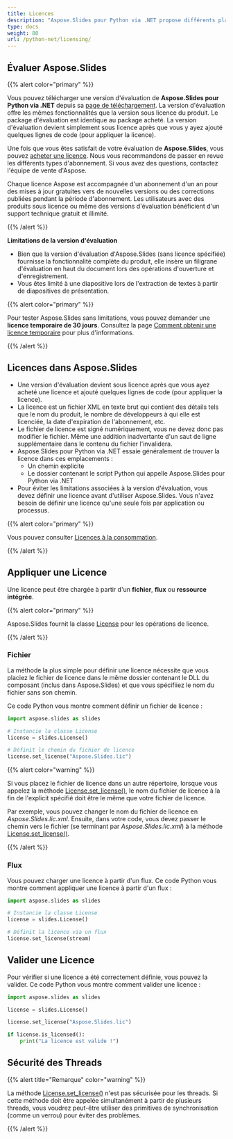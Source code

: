 ```yaml
---
title: Licences
description: "Aspose.Slides pour Python via .NET propose différents plans d'achat ou offre un essai gratuit et une licence temporaire de 30 jours pour l'évaluation utilisant les politiques de licences et d'abonnement."
type: docs
weight: 80
url: /python-net/licensing/
---
```


## **Évaluer Aspose.Slides**

{{% alert color="primary" %}} 

Vous pouvez télécharger une version d'évaluation de **Aspose.Slides pour Python via .NET** depuis sa [page de téléchargement](https://pypi.org/project/Aspose.Slides/). La version d'évaluation offre les mêmes fonctionnalités que la version sous licence du produit. Le package d'évaluation est identique au package acheté. La version d'évaluation devient simplement sous licence après que vous y ayez ajouté quelques lignes de code (pour appliquer la licence).

Une fois que vous êtes satisfait de votre évaluation de **Aspose.Slides**, vous pouvez [acheter une licence](https://purchase.aspose.com/buy). Nous vous recommandons de passer en revue les différents types d'abonnement. Si vous avez des questions, contactez l'équipe de vente d'Aspose.

Chaque licence Aspose est accompagnée d'un abonnement d'un an pour des mises à jour gratuites vers de nouvelles versions ou des corrections publiées pendant la période d'abonnement. Les utilisateurs avec des produits sous licence ou même des versions d'évaluation bénéficient d'un support technique gratuit et illimité.

{{% /alert %}} 

**Limitations de la version d'évaluation**

* Bien que la version d'évaluation d'Aspose.Slides (sans licence spécifiée) fournisse la fonctionnalité complète du produit, elle insère un filigrane d'évaluation en haut du document lors des opérations d'ouverture et d'enregistrement. 
* Vous êtes limité à une diapositive lors de l'extraction de textes à partir de diapositives de présentation.

{{% alert color="primary" %}} 

Pour tester Aspose.Slides sans limitations, vous pouvez demander une **licence temporaire de 30 jours**. Consultez la page [Comment obtenir une licence temporaire](https://purchase.aspose.com/temporary-license) pour plus d'informations.

{{% /alert %}}

## **Licences dans Aspose.Slides**

* Une version d'évaluation devient sous licence après que vous ayez acheté une licence et ajouté quelques lignes de code (pour appliquer la licence).
* La licence est un fichier XML en texte brut qui contient des détails tels que le nom du produit, le nombre de développeurs à qui elle est licenciée, la date d'expiration de l'abonnement, etc. 
* Le fichier de licence est signé numériquement, vous ne devez donc pas modifier le fichier. Même une addition inadvertante d'un saut de ligne supplémentaire dans le contenu du fichier l'invalidera.
* Aspose.Slides pour Python via .NET essaie généralement de trouver la licence dans ces emplacements :
  * Un chemin explicite
  * Le dossier contenant le script Python qui appelle Aspose.Slides pour Python via .NET
* Pour éviter les limitations associées à la version d'évaluation, vous devez définir une licence avant d'utiliser Aspose.Slides. Vous n'avez besoin de définir une licence qu'une seule fois par application ou processus.

{{% alert color="primary" %}} 

Vous pouvez consulter [Licences à la consommation](/slides/python-net/metered-licensing/).

{{% /alert %}} 

## **Appliquer une Licence**

Une licence peut être chargée à partir d'un **fichier**, **flux** ou **ressource intégrée**. 

{{% alert color="primary" %}}

Aspose.Slides fournit la classe [License](https://reference.aspose.com/slides/python-net/aspose.slides/license/) pour les opérations de licence.

{{% /alert %}} 

### **Fichier**

La méthode la plus simple pour définir une licence nécessite que vous placiez le fichier de licence dans le même dossier contenant le DLL du composant (inclus dans Aspose.Slides) et que vous spécifiiez le nom du fichier sans son chemin.

Ce code Python vous montre comment définir un fichier de licence :

``` python
import aspose.slides as slides

# Instancie la classe License 
license = slides.License()

# Définit le chemin du fichier de licence
license.set_license("Aspose.Slides.lic")
```

{{% alert color="warning" %}} 

Si vous placez le fichier de licence dans un autre répertoire, lorsque vous appelez la méthode [License.set_license()](https://reference.aspose.com/slides/python-net/aspose.slides/license/), le nom du fichier de licence à la fin de l'explicit spécifié doit être le même que votre fichier de licence.

Par exemple, vous pouvez changer le nom du fichier de licence en *Aspose.Slides.lic.xml*. Ensuite, dans votre code, vous devez passer le chemin vers le fichier (se terminant par *Aspose.Slides.lic.xml*) à la méthode [License.set_license()](https://reference.aspose.com/slides/python-net/aspose.slides/license/).

{{% /alert %}}

### **Flux**

Vous pouvez charger une licence à partir d'un flux. Ce code Python vous montre comment appliquer une licence à partir d'un flux :

``` python
import aspose.slides as slides

# Instancie la classe License 
license = slides.License()

# Définit la licence via un flux
license.set_license(stream)
```

## **Valider une Licence**

Pour vérifier si une licence a été correctement définie, vous pouvez la valider. Ce code Python vous montre comment valider une licence :

```python
import aspose.slides as slides

license = slides.License()

license.set_license("Aspose.Slides.lic")

if license.is_licensed():
    print("La licence est valide !")
```

## **Sécurité des Threads**

{{% alert title="Remarque" color="warning" %}} 

La méthode [License.set_license()](https://reference.aspose.com/slides/python-net/aspose.slides/license/) n'est pas sécurisée pour les threads. Si cette méthode doit être appelée simultanément à partir de plusieurs threads, vous voudrez peut-être utiliser des primitives de synchronisation (comme un verrou) pour éviter des problèmes. 

{{% /alert %}}